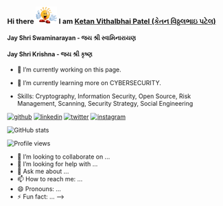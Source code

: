 ### Hi there <img src="/animated-emoticons-2018-1.gif" width="50"> I am [Ketan Vithalbhai Patel (કેતન વિઠ્ઠલભાઇ પટેલ)](https://www.linkedin.com/in/ketanvpatel/)  

#### Jay Shri Swaminarayan - જય શ્રી સ્વામિનારાયણ
#### Jay Shri Krishna - જય શ્રી કૃષ્ણ

- 🔭 I’m currently working on this page.
- 🌱 I’m currently learning more on CYBERSECURITY.

- Skills: Cryptography, Information Security, Open Source, Risk Management, Scanning, Security Strategy, Social Engineering

[<img src='https://cdn.jsdelivr.net/npm/simple-icons@3.0.1/icons/github.svg' alt='github' height='40'>](https://github.com/karma-786)  [<img src='https://cdn.jsdelivr.net/npm/simple-icons@3.0.1/icons/linkedin.svg' alt='linkedin' height='40'>](https://www.linkedin.com/in/ketanvpatel/)  [<img src='https://cdn.jsdelivr.net/npm/simple-icons@3.0.1/icons/twitter.svg' alt='twitter' height='40'>](https://twitter.com/Karma786KVP)  [<img src='https://cdn.jsdelivr.net/npm/simple-icons@3.0.1/icons/instagram.svg' alt='instagram' height='40'>](https://www.instagram.com/karma_786_kp/)

![GitHub stats](https://github-readme-stats.vercel.app/api?username=karma-786&show_icons=true)  

![Profile views](https://gpvc.arturio.dev/karma-786) 

- 👯 I’m looking to collaborate on ...
- 🤔 I’m looking for help with ...
- 💬 Ask me about ...
- 📫 How to reach me: ...
- 😄 Pronouns: ...
- ⚡ Fun fact: ...
-->
